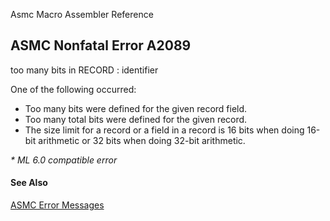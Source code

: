Asmc Macro Assembler Reference

## ASMC Nonfatal Error A2089

too many bits in RECORD : identifier

One of the following occurred:

- Too many bits were defined for the given record field.
- Too many total bits were defined for the given record.
- The size limit for a record or a field in a record is 16 bits when doing 16-bit arithmetic or 32 bits when doing 32-bit arithmetic.

_* ML 6.0 compatible error_

#### See Also

[ASMC Error Messages](readme.md)